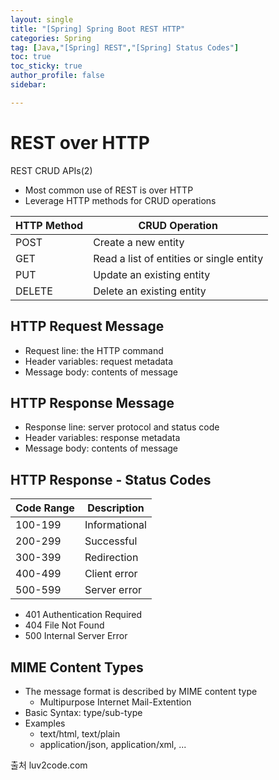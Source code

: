 ```yaml
---
layout: single
title: "[Spring] Spring Boot REST HTTP"
categories: Spring
tag: [Java,"[Spring] REST","[Spring] Status Codes"]
toc: true
toc_sticky: true
author_profile: false
sidebar:

---
```

# REST over HTTP
REST CRUD APIs(2)
- Most common use of REST is over HTTP
- Leverage HTTP methods for CRUD operations

| HTTP Method | CRUD Operation                           |
| ----------- | ---------------------------------------- |
| POST        | Create a new entity                      |
| GET         | Read a list of entities or single entity |
| PUT         | Update an existing entity                |
| DELETE      | Delete an existing entity                                         |

## HTTP Request Message
- Request line: the HTTP command
- Header variables: request metadata
- Message body: contents of message

## HTTP Response Message
- Response line: server protocol and status code
- Header variables: response metadata
- Message body: contents of message

## HTTP Response - Status Codes

| Code Range | Description   |
| ---------- | ------------- |
| 100-199    | Informational |
| 200-299    | Successful    |
| 300-399    | Redirection   |
| 400-499    | Client error  |
| 500-599    | Server error              |
- 401 Authentication Required
- 404 File Not Found
- 500 Internal Server Error

## MIME Content Types
- The message format is described by MIME content type
	- Multipurpose Internet Mail-Extention
- Basic Syntax: type/sub-type
- Examples
	- text/html, text/plain
	- application/json, application/xml, ...

출처 luv2code.com
